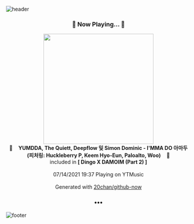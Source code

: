 ![header](https://capsule-render.vercel.app/api?type=wave&height=170&section=header&text=Hi.%20I'm%20SHIFT&fontColor=090707&fontAlignX=45&fontAlignY=65&fontSize=100)

<h3 align="center">🎵 Now Playing... 🎵</h3>
<p align="center">
  <a href="https://music.youtube.com/watch?v=jLJrCAOCLZs">
    <img width="300" src="https://lh3.googleusercontent.com/kUwgu2HKDV8zsEejZsQ7eG0IeoVH-NyBjsn9TcFlg-fpnYTYK-G1QKafy1AjoqbNEQoFUt1x5jZ8Apo">
  </a>
  <br>
  🎵&nbsp&nbsp&nbsp <b>YUMDDA, The Quiett, Deepflow 및 Simon Dominic - I'MMA DO 아마두(피처링: Huckleberry P, Keem Hyo-Eun, Paloalto, Woo)</b> &nbsp&nbsp&nbsp🎵
  <br>
  included in <b>[ Dingo X DAMOIM (Part 2) ]</b>
  
  <br />
  <br />
  07/14/2021 19:37 Playing on YTMusic
  <br />
  <br />
  Generated with <a href="https://github.com/20chan/github-now">20chan/github-now</a>
</p>

<h3 align="center">•••</h3>

![footer](https://capsule-render.vercel.app/api?type=wave&height=150&section=footer)
